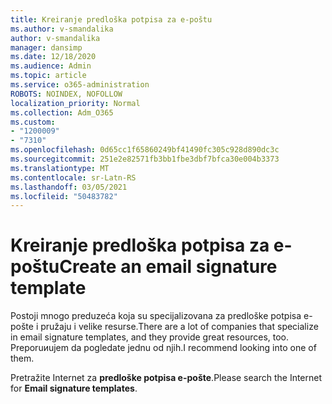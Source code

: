 ```yaml
---
title: Kreiranje predloška potpisa za e-poštu
ms.author: v-smandalika
author: v-smandalika
manager: dansimp
ms.date: 12/18/2020
ms.audience: Admin
ms.topic: article
ms.service: o365-administration
ROBOTS: NOINDEX, NOFOLLOW
localization_priority: Normal
ms.collection: Adm_O365
ms.custom:
- "1200009"
- "7310"
ms.openlocfilehash: 0d65cc1f65860249bf41490fc305c928d890dc3c
ms.sourcegitcommit: 251e2e82571fb3bb1fbe3dbf7bfca30e004b3373
ms.translationtype: MT
ms.contentlocale: sr-Latn-RS
ms.lasthandoff: 03/05/2021
ms.locfileid: "50483782"
---
```

# <a name="create-an-email-signature-template"></a><span data-ttu-id="3c271-102">Kreiranje predloška potpisa za e-poštu</span><span class="sxs-lookup"><span data-stu-id="3c271-102">Create an email signature template</span></span>

<span data-ttu-id="3c271-103">Postoji mnogo preduzeća koja su specijalizovana za predloške potpisa e-pošte i pružaju i velike resurse.</span><span class="sxs-lookup"><span data-stu-id="3c271-103">There are a lot of companies that specialize in email signature templates, and they provide great resources, too.</span></span> <span data-ttu-id="3c271-104">Preporuиujem da pogledate jednu od njih.</span><span class="sxs-lookup"><span data-stu-id="3c271-104">I recommend looking into one of them.</span></span>

<span data-ttu-id="3c271-105">Pretražite Internet za **predloške potpisa e-pošte**.</span><span class="sxs-lookup"><span data-stu-id="3c271-105">Please search the Internet for **Email signature templates**.</span></span>